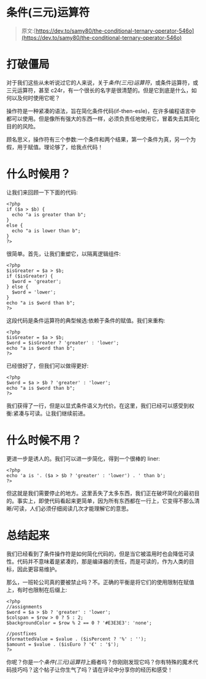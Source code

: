 # 条件(三元)运算符

> 原文:[https://dev.to/samy80/the-conditional-ternary-operator-546o](https://dev.to/samy80/the-conditional-ternary-operator-546o)

# [](#breaking-the-ice)打破僵局

对于我们这些从未听说过它的人来说，关于*条件(三元)运算符*，或条件运算符，或三元运算符，甚至 c24r，有一个很长的名字是很清楚的。但是它到底是什么，如何以及何时使用它呢？

操作符是一种紧凑的语法，旨在简化条件代码(if-then-esle)，在许多编程语言中都可以使用。但是像所有强大的东西一样，必须负责任地使用它，冒着失去其简化目的的风险。

顾名思义，操作符有三个参数:一个条件和两个结果，第一个条件为真，另一个为假，用于赋值。理论够了，给我点代码！

# [](#when-to-use-it)什么时候用？

让我们来回顾一下下面的代码:

```
<?php
if ($a > $b) {
  echo "a is greater than b";
} 
else {
  echo "a is lower than b";
}
?> 
```

很简单。首先，让我们重塑它，以隔离逻辑组件:

```
<?php
$isGreater = $a > $b;
if ($isGreater) {
  $word = 'greater';
} else {
  $word = 'lower';
}
echo "a is $word than b";
?> 
```

这段代码是条件运算符的典型候选:依赖于条件的赋值。我们来重构:

```
<?php
$isGreater = $a > $b;
$word = $isGreater ? 'greater' : 'lower';
echo "a is $word than b";
?> 
```

已经很好了，但我们可以做得更好:

```
<?php
$word = $a > $b ? 'greater' : 'lower';
echo "a is $word than b";
?> 
```

我们获得了一行，但是以显式条件语义为代价。在这里，我们已经可以感受到权衡:紧凑与可读。让我们继续前进。

# [](#when-not-to-use-it)什么时候不用？

更进一步是诱人的。我们可以进一步简化，得到一个很棒的 liner:

```
<?php
echo 'a is '. ($a > $b ? 'greater' : 'lower') . ' than b';
?> 
```

但这就是我们需要停止的地方。这里丢失了太多东西，我们正在破坏简化的最初目的。事实上，即使代码看起来更简单，因为所有东西都在一行上，它变得不那么清晰/可读，人们必须仔细阅读几次才能理解它的意思。

# [](#wrap-up)总结起来

我们已经看到了条件操作符是如何简化代码的，但是当它被滥用时也会降低可读性。代码并不意味着是紧凑的，那是编译器的责任，而是可读的，作为人类的目标，因此更容易维护。

那么，一班轮公司真的要被禁止吗？不。正确的平衡是将它们的使用限制在赋值上，有时也限制在后缀上:

```
<?php
//assignments
$word = $a > $b ? 'greater' : 'lower';
$colspan = $row > 0 ? 5 : 2;
$backgroundColor = $row % 2 == 0 ? '#E3E3E3': 'none';

//postfixes
$formattedValue = $value . ($isPercent ? '%' : '');
$amount = $value . ($isEuro ? '€' : '$');
?> 
```

你呢？你是一个*条件(三元)运算符*上瘾者吗？你刚刚发现它吗？你有特殊的魔术代码技巧吗？这个帖子让你生气了吗？请在评论中分享你的经历和感受！